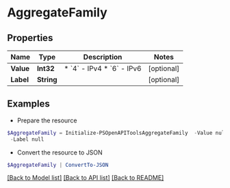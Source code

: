 # AggregateFamily
## Properties

Name | Type | Description | Notes
------------ | ------------- | ------------- | -------------
**Value** | **Int32** | * &#x60;4&#x60; - IPv4 * &#x60;6&#x60; - IPv6 | [optional] 
**Label** | **String** |  | [optional] 

## Examples

- Prepare the resource
```powershell
$AggregateFamily = Initialize-PSOpenAPIToolsAggregateFamily  -Value null `
 -Label null
```

- Convert the resource to JSON
```powershell
$AggregateFamily | ConvertTo-JSON
```

[[Back to Model list]](../README.md#documentation-for-models) [[Back to API list]](../README.md#documentation-for-api-endpoints) [[Back to README]](../README.md)

